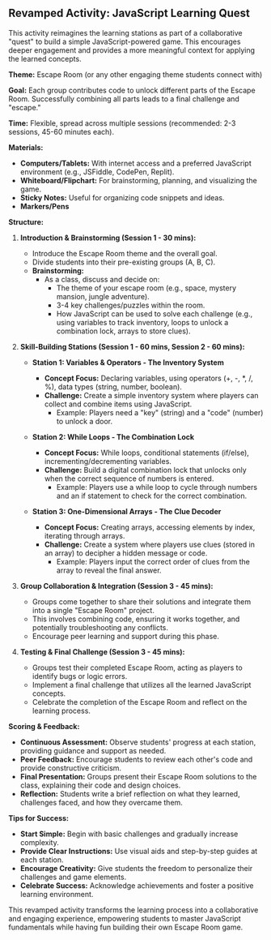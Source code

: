 ## Revamped Activity: JavaScript Learning Quest

This activity reimagines the learning stations as part of a collaborative "quest" to build a simple JavaScript-powered game. This encourages deeper engagement and provides a more meaningful context for applying the learned concepts.

**Theme:** Escape Room (or any other engaging theme students connect with)

**Goal:**  Each group contributes code to unlock different parts of the Escape Room. Successfully combining all parts leads to a final challenge and "escape."

**Time:** Flexible, spread across multiple sessions (recommended: 2-3 sessions, 45-60 minutes each).

**Materials:**

* **Computers/Tablets:** With internet access and a preferred JavaScript environment (e.g., JSFiddle, CodePen, Replit).
* **Whiteboard/Flipchart:** For brainstorming, planning, and visualizing the game.
* **Sticky Notes:** Useful for organizing code snippets and ideas.
* **Markers/Pens**

**Structure:**

1. **Introduction & Brainstorming (Session 1 - 30 mins):**
   - Introduce the Escape Room theme and the overall goal.
   - Divide students into their pre-existing groups (A, B, C).
   - **Brainstorming:**
     -  As a class, discuss and decide on:
        - The theme of your escape room (e.g., space, mystery mansion, jungle adventure).
        -  3-4 key challenges/puzzles within the room.
        - How JavaScript can be used to solve each challenge (e.g., using variables to track inventory, loops to unlock a combination lock, arrays to store clues). 

2. **Skill-Building Stations (Session 1 - 60 mins, Session 2 - 60 mins):**
   - **Station 1: Variables & Operators - The Inventory System**
     - **Concept Focus:** Declaring variables, using operators (+, -, *, /, %), data types (string, number, boolean).
     - **Challenge:**  Create a simple inventory system where players can collect and combine items using JavaScript. 
        - Example:  Players need a "key" (string) and a "code" (number) to unlock a door.

   - **Station 2: While Loops - The Combination Lock**
     - **Concept Focus:** While loops, conditional statements (if/else), incrementing/decrementing variables.
     - **Challenge:** Build a digital combination lock that unlocks only when the correct sequence of numbers is entered.
        - Example: Players use a while loop to cycle through numbers and an if statement to check for the correct combination.

   - **Station 3: One-Dimensional Arrays - The Clue Decoder**
     - **Concept Focus:**  Creating arrays, accessing elements by index, iterating through arrays.
     - **Challenge:** Create a system where players use clues (stored in an array) to decipher a hidden message or code.
        - Example:  Players input the correct order of clues from the array to reveal the final answer.

3. **Group Collaboration & Integration (Session 3 - 45 mins):**
    - Groups come together to share their solutions and integrate them into a single "Escape Room" project. 
    - This involves combining code, ensuring it works together, and potentially troubleshooting any conflicts.
    - Encourage peer learning and support during this phase.

4. **Testing & Final Challenge (Session 3 - 45 mins):**
    - Groups test their completed Escape Room, acting as players to identify bugs or logic errors.
    -  Implement a final challenge that utilizes all the learned JavaScript concepts.
    -  Celebrate the completion of the Escape Room and reflect on the learning process.

**Scoring & Feedback:**

- **Continuous Assessment:** Observe students' progress at each station, providing guidance and support as needed.
- **Peer Feedback:** Encourage students to review each other's code and provide constructive criticism.
- **Final Presentation:** Groups present their Escape Room solutions to the class, explaining their code and design choices. 
- **Reflection:** Students write a brief reflection on what they learned, challenges faced, and how they overcame them.

**Tips for Success:**

- **Start Simple:**  Begin with basic challenges and gradually increase complexity.
- **Provide Clear Instructions:** Use visual aids and step-by-step guides at each station.
- **Encourage Creativity:** Give students the freedom to personalize their challenges and game elements.
- **Celebrate Success:**  Acknowledge achievements and foster a positive learning environment.

This revamped activity transforms the learning process into a collaborative and engaging experience, empowering students to master JavaScript fundamentals while having fun building their own Escape Room game. 
